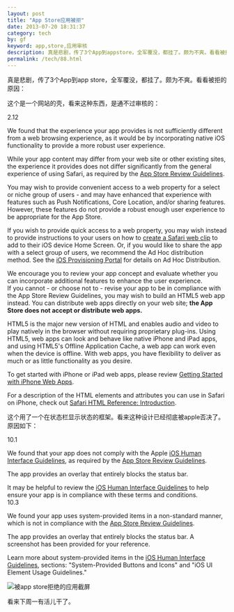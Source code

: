 ```yaml
---
layout: post
title: "App Store应用被拒"
date: 2013-07-20 18:31:37
category: tech
by: gf
keyword: app,store,应用审核
description: 真是悲剧，传了3个App到appstore，全军覆没，都挂了。颇为不爽。看看被拒的原因：这个是一个网站的壳，看来这种东西，是通不过审核的：p.body{margin:13px000;font-size:13px;colo
permalink: /tech/88.html
---
```

真是悲剧，传了3个App到app store，全军覆没，都挂了。颇为不爽。看看被拒的原因：

这个是一个网站的壳，看来这种东西，是通不过审核的：

2.12  
  
We found that the experience your app provides is not sufficiently different from a web browsing experience, as it would be by incorporating native iOS functionality to provide a more robust user experience.  
  
While your app content may differ from your web site or other existing sites, the experience it provides does not differ significantly from the general experience of using Safari, as required by the [App Store Review Guidelines][].  
  
You may wish to provide convenient access to a web property for a select or niche group of users - and may have enhanced that experience with features such as Push Notifications, Core Location, and/or sharing features. However, these features do not provide a robust enough user experience to be appropriate for the App Store.  
  
If you wish to provide quick access to a web property, you may wish instead to provide instructions to your users on how to [create a Safari web clip][] to add to their iOS device Home Screen. Or, if you would like to share the app with a select group of users, we recommend the Ad Hoc distribution method. See the [iOS Provisioning Portal][] for details on Ad Hoc Distribution.  
  
We encourage you to review your app concept and evaluate whether you can incorporate additional features to enhance the user experience.  
If you cannot - or choose not to - revise your app to be in compliance with the App Store Review Guidelines, you may wish to build an HTML5 web app instead. You can distribute web apps directly on your web site; **the App Store does not accept or distribute web apps.**  
  
HTML5 is the major new version of HTML and enables audio and video to play natively in the browser without requiring proprietary plug-ins. Using HTML5, web apps can look and behave like native iPhone and iPad apps, and using HTML5's Offline Application Cache, a web app can work even when the device is offline. With web apps, you have flexibility to deliver as much or as little functionality as you desire.  
  
To get started with iPhone or iPad web apps, please review [Getting Started with iPhone Web Apps][].  
  
For a description of the HTML elements and attributes you can use in Safari on iPhone, check out [Safari HTML Reference: Introduction][Safari HTML Reference_ Introduction].

这个用了一个在状态栏显示状态的框架。看来这种设计已经彻底被apple否决了。原因如下：

10.1  
  
We found that your app does not comply with the Apple [iOS Human Interface Guidelines][], as required by the [App Store Review Guidelines][].  
  
The app provides an overlay that entirely blocks the status bar.  
  
It may be helpful to review the [iOS Human Interface Guidelines][iOS Human Interface Guidelines 1] to help ensure your app is in compliance with these terms and conditions.  
10.3  
  
We found your app uses system-provided items in a non-standard manner, which is not in compliance with the [App Store Review Guidelines][].  
  
The app provides an overlay that entirely blocks the status bar. A screenshot has been provided for your reference.  
  
Learn more about system-provided items in the [iOS Human Interface Guidelines][iOS Human Interface Guidelines 1], sections: "System-Provided Buttons and Icons" and "iOS UI Element Usage Guidelines."  
  


![被app store拒绝的应用截屏][app store]

看来下周一有活儿干了。


[App Store Review Guidelines]: https://developer.apple.com/appstore/resources/approval/guidelines.html
[create a Safari web clip]: http://www.apple.com/iphone/tips/
[iOS Provisioning Portal]: http://developer.apple.com/ios/my/overview/index.action
[Getting Started with iPhone Web Apps]: http://developer.apple.com/safari/library/referencelibrary/GettingStarted/GS_iPhoneWebApp/index.html#//apple_ref/doc/uid/TP40008134
[Safari HTML Reference_ Introduction]: http://developer.apple.com/safari/library/documentation/AppleApplications/Reference/SafariHTMLRef/Introduction.html#//apple_ref/doc/uid/TP40002049
[iOS Human Interface Guidelines]: https://developer.apple.com/library/ios/#documentation/UserExperience/Conceptual/MobileHIG/Introduction/Introduction.html
[iOS Human Interface Guidelines 1]: http://developer.apple.com/library/ios/documentation/UserExperience/Conceptual/MobileHIG/MobileHIG.pdf
[app store]: http://www.gfzj.us/gfzjus_blog/tech/2014-10-22/a481ea227ed7dbd9514a7c3c33c6c8e6.png
